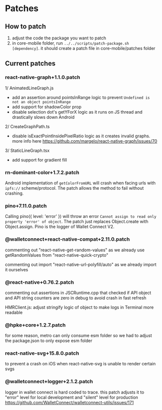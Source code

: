 # Patches

## How to patch

1. adjust the code the package you want to patch
2. in core-mobile folder, run `../../scripts/patch-package.sh [dependency]`. it should create a patch file in core-mobile/patches folder

## Current patches

### react-native-graph+1.1.0.patch

1/ AnimatedLineGraph.js

- add an assertion around pointsInRange logic to prevent `Undefined is not an object pointsInRange`
- add support for shadowColor prop
- disable selection dot's getYForX logic as it runs on JS thread and drastically slows down Android

2/ CreateGraphPath.ts

- disable isExactPointInsidePixelRatio logic as it creates invalid graphs. more info here https://github.com/margelo/react-native-graph/issues/70

3/ StaticLineGraph.tsx

- add support for gradient fill

### rn-dominant-color+1.7.2.patch

Android implementation of `getColorFromURL` will crash when facing urls with `ipfs://` scheme/protocol. The patch allows the method to fail without crashing.

### pino+7.11.0.patch

Calling pino({ level: 'error' }) will throw an error `Cannot assign to read only property 'error' of object`. The patch just replaces Object.create with Object.assign. Pino is the logger of Wallet Connect V2.

### @walletconnect+react-native-compat+2.11.0.patch

commenting out "react-native-get-random-values" as we already use getRandomValues from "react-native-quick-crypto"

commenting out import "react-native-url-polyfill/auto" as we already import it ourselves

### @react-native+0.76.2.patch

commenting out assertions in JSCRuntime.cpp that checked if API object and API string counters are zero in debug to avoid crash in fast refresh

HMRClient.js: adjust stringify logic of object to make logs in Terminal more readable

### @hpke+core+1.2.7.patch

for some reason, metro can only consume esm folder so we had to adjust the package.json to only expose esm folder

### react-native-svg+15.8.0.patch

to prevent a crash on iOS when react-native-svg is unable to render certain svgs

### @walletconnect+logger+2.1.2.patch

logger in wallet connect is hard coded to trace. this patch adjusts it to "error" level for local development and "silent" level for production
https://github.com/WalletConnect/walletconnect-utils/issues/171
